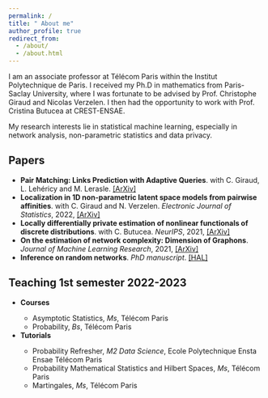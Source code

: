 ```yaml
---
permalink: /
title: " About me"
author_profile: true
redirect_from: 
  - /about/
  - /about.html
---
```

I am an associate professor at  Télécom Paris within the Institut Polytechnique de Paris.  I received my Ph.D in mathematics from Paris-Saclay University, where I was fortunate to be advised by Prof. Christophe Giraud and Nicolas Verzelen.   I then had the opportunity to work with Prof. Cristina Butucea at CREST-ENSAE. 

My research interests lie in statistical machine learning, especially in network analysis, non-parametric statistics and data privacy.



Papers
------
<ul>
  <li><b>Pair Matching: Links Prediction with Adaptive Queries</b>. with C. Giraud, L. Lehéricy and M. Lerasle. <a href="https://arxiv.org/abs/1905.07342?context=math.ST">[ArXiv]</a></li>
  <li><b>Localization in 1D non-parametric latent space models from pairwise affinities</b>. with C. Giraud and N. Verzelen. <em> Electronic Journal of Statistics</em>, 2022,  <a href="https://arxiv.org/abs/2108.03098">[ArXiv]</a></li>
    <li><b>Locally differentially private estimation of nonlinear functionals of discrete distributions</b>. with C. Butucea. <em>NeurIPS</em>, 2021, <a href="https://arxiv.org/abs/2107.03940">[ArXiv]</a></li>
  <li><b>On the estimation of network complexity: Dimension of Graphons</b>. <em>Journal of Machine Learning Research</em>, 2021, <a href="https://arxiv.org/abs/1909.02900">[ArXiv]</a></li>
  <li><b>Inference on random networks</b>. <em>PhD manuscript</em>. <a href="https://hal.inria.fr/tel-03041741">[HAL]</a></li> 
</ul>
   
    
    
Teaching 1st semester 2022-2023
------
<ul>
  <li><b>Courses</b></li>
    <ul>
      <li> Asymptotic Statistics, <em>Ms</em>, Télécom Paris </li>
        <li> Probability, <em>Bs</em>, Télécom Paris  </li>
    </ul>
  <li><b>Tutorials</b></li>
  <ul>
      <li> Probability Refresher, <em>M2 Data Science</em>, Ecole Polytechnique Ensta Ensae Télécom Paris </li>
        <li> Probability Mathematical Statistics and Hilbert Spaces, <em>Ms</em>, Télécom Paris </li>
    <li> Martingales, <em>Ms</em>, Télécom Paris </li>
    </ul>
</ul>
 




